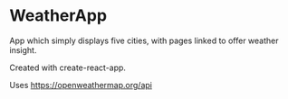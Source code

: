 # WeatherApp

App which simply displays five cities, with pages linked to offer weather insight.

Created with create-react-app. 

Uses https://openweathermap.org/api